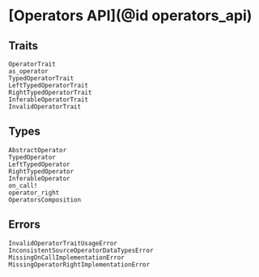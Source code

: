 # [Operators API](@id operators_api)

## Traits

```@docs
OperatorTrait
as_operator
TypedOperatorTrait
LeftTypedOperatorTrait
RightTypedOperatorTrait
InferableOperatorTrait
InvalidOperatorTrait
```


## Types

```@docs
AbstractOperator
TypedOperator
LeftTypedOperator
RightTypedOperator
InferableOperator
on_call!
operator_right
OperatorsComposition
```

## Errors

```@docs
InvalidOperatorTraitUsageError
InconsistentSourceOperatorDataTypesError
MissingOnCallImplementationError
MissingOperatorRightImplementationError
```
